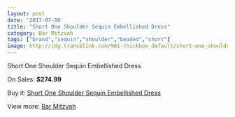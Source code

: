 ```yaml
---
layout: post
date: '2017-07-06'
title: "Short One Shoulder Sequin Embellished Dress"
category: Bar Mitzvah
tags: ["brand","sequin","shoulder","beaded","short"]
image: http://img.transblink.com/961-thickbox_default/short-one-shoulder-sequin-embellished-dress.jpg
---
```

Short One Shoulder Sequin Embellished Dress

On Sales: **$274.99**
<a href="https://www.transblink.com/en/bar-mitzvah/283-short-one-shoulder-sequin-embellished-dress.html"><amp-img layout="responsive" width="600" height="600" src="//img.transblink.com/961-thickbox_default/short-one-shoulder-sequin-embellished-dress.jpg" alt="Short One Shoulder Sequin Embellished Dress 0" /></a>
<a href="https://www.transblink.com/en/bar-mitzvah/283-short-one-shoulder-sequin-embellished-dress.html"><amp-img layout="responsive" width="600" height="600" src="//img.transblink.com/965-thickbox_default/short-one-shoulder-sequin-embellished-dress.jpg" alt="Short One Shoulder Sequin Embellished Dress 1" /></a>
<a href="https://www.transblink.com/en/bar-mitzvah/283-short-one-shoulder-sequin-embellished-dress.html"><amp-img layout="responsive" width="600" height="600" src="//img.transblink.com/964-thickbox_default/short-one-shoulder-sequin-embellished-dress.jpg" alt="Short One Shoulder Sequin Embellished Dress 2" /></a>
<a href="https://www.transblink.com/en/bar-mitzvah/283-short-one-shoulder-sequin-embellished-dress.html"><amp-img layout="responsive" width="600" height="600" src="//img.transblink.com/963-thickbox_default/short-one-shoulder-sequin-embellished-dress.jpg" alt="Short One Shoulder Sequin Embellished Dress 3" /></a>
<a href="https://www.transblink.com/en/bar-mitzvah/283-short-one-shoulder-sequin-embellished-dress.html"><amp-img layout="responsive" width="600" height="600" src="//img.transblink.com/962-thickbox_default/short-one-shoulder-sequin-embellished-dress.jpg" alt="Short One Shoulder Sequin Embellished Dress 4" /></a>

Buy it: [Short One Shoulder Sequin Embellished Dress](https://www.transblink.com/en/bar-mitzvah/283-short-one-shoulder-sequin-embellished-dress.html "Short One Shoulder Sequin Embellished Dress")

View more: [Bar Mitzvah](https://www.transblink.com/en/2-bar-mitzvah "Bar Mitzvah")